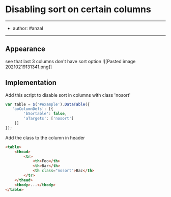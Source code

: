 # Disabling sort on certain columns
---
- author: #anzal 
---
## Appearance
see that last 3 columns don't have sort option
![[Pasted image 20210219131341.png]]

## Implementation
Add this script to disable sort in columns with class 'nosort'

```javascript
var table = $('#example').DataTable({
   'aoColumnDefs': [{
        'bSortable': false,
        'aTargets': ['nosort']
    }]
});
```


Add the class to the column in header

```html
<table>
    <thead>
        <tr>
            <th>Foo</th>
            <th>Bar</th>
            <th class="nosort">Baz</th>
        </tr>
    </thead>
    <tbody>...</tbody>
</table>
```
